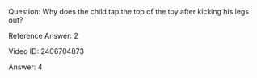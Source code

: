 Question: Why does the child tap the top of the toy after kicking his legs out?

Reference Answer: 2

Video ID: 2406704873

Answer: 4

